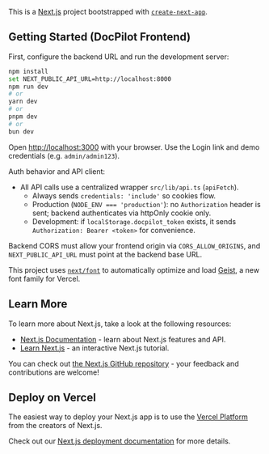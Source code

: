 This is a [Next.js](https://nextjs.org) project bootstrapped with [`create-next-app`](https://nextjs.org/docs/app/api-reference/cli/create-next-app).

## Getting Started (DocPilot Frontend)

First, configure the backend URL and run the development server:

```bash
npm install
set NEXT_PUBLIC_API_URL=http://localhost:8000
npm run dev
# or
yarn dev
# or
pnpm dev
# or
bun dev
```

Open [http://localhost:3000](http://localhost:3000) with your browser. Use the Login link and demo credentials (e.g. `admin/admin123`).

Auth behavior and API client:
- All API calls use a centralized wrapper `src/lib/api.ts` (`apiFetch`).
  - Always sends `credentials: 'include'` so cookies flow.
  - Production (`NODE_ENV === 'production'`): no `Authorization` header is sent; backend authenticates via httpOnly cookie only.
  - Development: if `localStorage.docpilot_token` exists, it sends `Authorization: Bearer <token>` for convenience.

Backend CORS must allow your frontend origin via `CORS_ALLOW_ORIGINS`, and `NEXT_PUBLIC_API_URL` must point at the backend base URL.

This project uses [`next/font`](https://nextjs.org/docs/app/building-your-application/optimizing/fonts) to automatically optimize and load [Geist](https://vercel.com/font), a new font family for Vercel.

## Learn More

To learn more about Next.js, take a look at the following resources:

- [Next.js Documentation](https://nextjs.org/docs) - learn about Next.js features and API.
- [Learn Next.js](https://nextjs.org/learn) - an interactive Next.js tutorial.

You can check out [the Next.js GitHub repository](https://github.com/vercel/next.js) - your feedback and contributions are welcome!

## Deploy on Vercel

The easiest way to deploy your Next.js app is to use the [Vercel Platform](https://vercel.com/new?utm_medium=default-template&filter=next.js&utm_source=create-next-app&utm_campaign=create-next-app-readme) from the creators of Next.js.

Check out our [Next.js deployment documentation](https://nextjs.org/docs/app/building-your-application/deploying) for more details.
